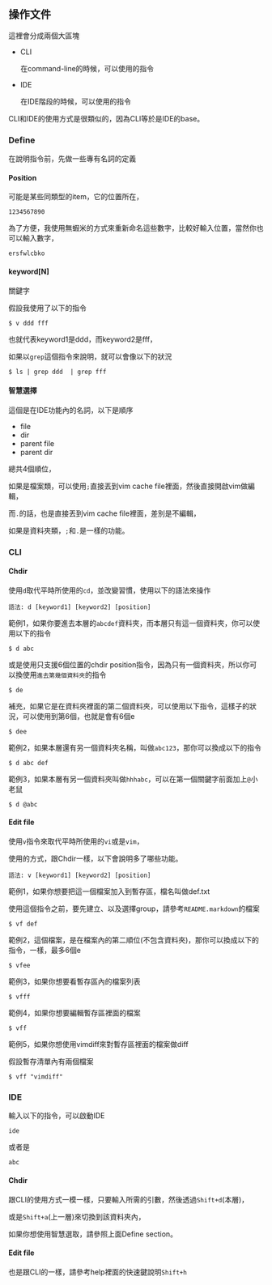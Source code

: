## 操作文件

這裡會分成兩個大區塊

- CLI

	在command-line的時候，可以使用的指令

- IDE

	在IDE階段的時候，可以使用的指令

CLI和IDE的使用方式是很類似的，因為CLI等於是IDE的base。

### Define

在說明指令前，先做一些專有名詞的定義

#### Position

可能是某些同類型的item，它的位置所在，

	1234567890

為了方便，我使用無蝦米的方式來重新命名這些數字，比較好輸入位置，當然你也可以輸入數字，

	ersfwlcbko

#### keyword[N]

關鍵字

假設我使用了以下的指令

	$ v ddd fff

也就代表keyword1是ddd，而keyword2是fff，

如果以`grep`這個指令來說明，就可以會像以下的狀況

	$ ls | grep ddd  | grep fff

#### 智慧選擇

這個是在IDE功能內的名詞，以下是順序

- file
- dir
- parent file
- parent dir

總共4個順位，

如果是檔案類，可以使用`;`直接丟到vim cache file裡面，然後直接開啟vim做編輯，

而`.`的話，也是直接丟到vim cache file裡面，差別是不編輯，

如果是資料夾類，`;`和`.`是一樣的功能。

### CLI

#### Chdir

使用`d`取代平時所使用的`cd`，並改變習慣，使用以下的語法來操作

	語法: d [keyword1] [keyword2] [position]

範例1，如果你要進去本層的`abcdef`資料夾，而本層只有這一個資料夾，你可以使用以下的指令

	$ d abc

或是使用只支援6個位置的chdir position指令，因為只有一個資料夾，所以你可以換使用`進去第幾個資料夾`的指令

	$ de

補充，如果它是在資料夾裡面的第二個資料夾，可以使用以下指令，這樣子的狀況，可以使用到第6個，也就是會有6個e

	$ dee

範例2，如果本層還有另一個資料夾名稱，叫做`abc123`，那你可以換成以下的指令

	$ d abc def

範例3，如果本層有另一個資料夾叫做`hhhabc`，可以在第一個關鍵字前面加上`@`小老鼠

	$ d @abc

#### Edit file

使用`v`指令來取代平時所使用的`vi`或是`vim`，

使用的方式，跟Chdir一樣，以下會說明多了哪些功能。

	語法: v [keyword1] [keyword2] [position]

範例1，如果你想要把這一個檔案加入到暫存區，檔名叫做def.txt

使用這個指令之前，要先建立、以及選擇group，請參考`README.markdown`的檔案

	$ vf def

範例2，這個檔案，是在檔案內的第二順位(不包含資料夾)，那你可以換成以下的指令，一樣，最多6個e

	$ vfee

範例3，如果你想要看暫存區內的檔案列表

	$ vfff

範例4，如果你想要編輯暫存區裡面的檔案

	$ vff

範例5，如果你想使用vimdiff來對暫存區裡面的檔案做diff

假設暫存清單內有兩個檔案

	$ vff "vimdiff"

### IDE

輸入以下的指令，可以啟動IDE

	ide

或者是

	abc

#### Chdir

跟CLI的使用方式一模一樣，只要輸入所需的引數，然後透過`Shift+d`(本層)，

或是`Shift+a`(上一層)來切換到該資料夾內，

如果你想使用智慧選取，請參照上面Define section。

#### Edit file

也是跟CLI的一樣，請參考help裡面的快速鍵說明`Shift+h`
